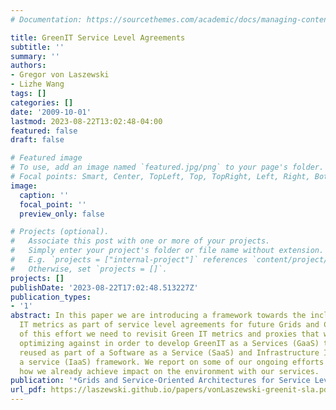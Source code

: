 ```yaml
---
# Documentation: https://sourcethemes.com/academic/docs/managing-content/

title: GreenIT Service Level Agreements
subtitle: ''
summary: ''
authors:
- Gregor von Laszewski
- Lizhe Wang
tags: []
categories: []
date: '2009-10-01'
lastmod: 2023-08-22T13:02:48-04:00
featured: false
draft: false

# Featured image
# To use, add an image named `featured.jpg/png` to your page's folder.
# Focal points: Smart, Center, TopLeft, Top, TopRight, Left, Right, BottomLeft, Bottom, BottomRight.
image:
  caption: ''
  focal_point: ''
  preview_only: false

# Projects (optional).
#   Associate this post with one or more of your projects.
#   Simply enter your project's folder or file name without extension.
#   E.g. `projects = ["internal-project"]` references `content/project/deep-learning/index.md`.
#   Otherwise, set `projects = []`.
projects: []
publishDate: '2023-08-22T17:02:48.513227Z'
publication_types:
- '1'
abstract: In this paper we are introducing a framework towards the inclusion of Green
  IT metrics as part of service level agreements for future Grids and Clouds. As part
  of this effort we need to revisit Green IT metrics and proxies that we consider
  optimizing against in order to develop GreenIT as a Services (GaaS) that can be
  reused as part of a Software as a Service (SaaS) and Infrastructure Infrastructureas
  a service (IaaS) framework. We report on some of our ongoing efforts and demonstrate
  how we already achieve impact on the environment with our services.
publication: '*Grids and Service-Oriented Architectures for Service Level Agreements*'
url_pdf: https://laszewski.github.io/papers/vonLaszewski-greenit-sla.pdf
---
```

